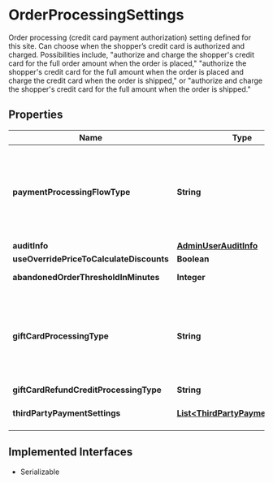 

# OrderProcessingSettings

Order processing (credit card payment authorization) setting defined for this site.   Can choose when the shopper’s credit card is authorized and charged. Possibilities include, \"authorize and charge the shopper's credit card for the full   order amount when the order is placed,\" \"authorize the shopper's credit card for the full amount when the order is placed and charge the credit card when the order is shipped,\" or   \"authorize and charge the shopper's credit card for the full amount when the order is shipped.\"

## Properties

| Name | Type | Description | Notes |
|------------ | ------------- | ------------- | -------------|
|**paymentProcessingFlowType** | **String** | Credit card payment authorization setting. Options can be authorize and charge the shopper&#39;s credit card when the order is placed, \&quot;AuthorizeAndCaptureOnOrderPlacement,\&quot;   authorize the shopper&#39;s credit card when the order is placed and charge the credit card when the shipped, \&quot;AuthorizeOnOrderPlacementAndCaptureOnOrderShipment,\&quot;   or authorize and charge the shopper&#39;s credit card for the full amount when the order is shipped, \&quot;AuthorizeAndCaptureOnOrderShipment.\&quot; |  [optional] |
|**auditInfo** | [**AdminUserAuditInfo**](AdminUserAuditInfo.md) |  |  [optional] |
|**useOverridePriceToCalculateDiscounts** | **Boolean** | Use the override price on products to calculate discounts |  [optional] |
|**abandonedOrderThresholdInMinutes** | **Integer** | Abandoned Order Threshold in minutes indicates the number of minutes until a pending order is considered abandoned. |  [optional] |
|**giftCardProcessingType** | **String** | Gift card payment authorization setting. Options can be authorize and charge the shopper&#39;s credit card when the order is placed, \&quot;AuthorizeAndCaptureOnOrderPlacement,\&quot;   authorize the shopper&#39;s gift card when the order is placed and charge the gift card when it is shipped, \&quot;AuthorizeOnOrderPlacementAndCaptureOnOrderShipment,\&quot;   or authorize and charge the shopper&#39;s gift card for the full amount when the order is shipped, \&quot;AuthorizeAndCaptureOnOrderShipment.\&quot; |  [optional] |
|**giftCardRefundCreditProcessingType** | **String** | GiftCrd Refund/Credit flow, wither to existing or new giftcard |  [optional] |
|**thirdPartyPaymentSettings** | [**List&lt;ThirdPartyPaymentSetting&gt;**](ThirdPartyPaymentSetting.md) | Order processing settings for Third party payments  Ex- ApplePay using AuthorizeOnOrderPlacementAndCaptureOnOrderShipment for processing orders |  [optional] |


## Implemented Interfaces

* Serializable


